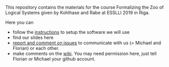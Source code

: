 This repository contains the materials for the course Formalizing the Zoo of Logical Systems given by Kohlhase and Rabe at ESSLLI 2019 in Riga.

Here you can
* follow the [instructions](MMT-Setup.md) to setup the software we will use
* find our slides here
* [report and comment on issues](https://github.com/UniFormal/ESSLLI2019/issues/) to
communicate with us (= Michael and Florian) or each other.
* make comments on the [wiki](https://github.com/UniFormal/ESSLLI2019/wiki). You may need
  permission here, just tell Florian or Michael your github account. 
